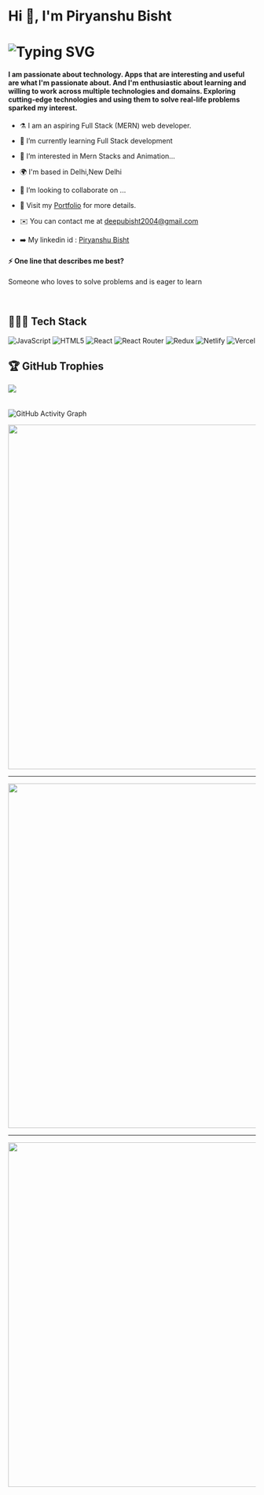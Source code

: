 <!---
Piryanshu88/Piryanshu88 is a ✨ special ✨ repository because its `README.md` (this file) appears on your GitHub profile.
You can click the Preview link to take a look at your changes.
--->
<h1 align="left">Hi 👋, I'm Piryanshu Bisht</h1>
<h1 align='left'>
    <img  src='https://readme-typing-svg.demolab.com/?font=Fira+Code&size=24&duration=4000&pause=1000&color=00FF00&background=FFFFFF00&width=500&height=51&lines=Full+Stack+Web+Developer;Aspiring+Mern+Developer;Eager+Learner' alt="Typing SVG"/>
   

<h4>I am passionate about technology. Apps that are interesting and useful are what I'm passionate about. And I'm enthusiastic about learning and willing to work across multiple technologies and domains. Exploring cutting-edge technologies and using them to solve real-life problems sparked my interest.</h4>
   
- ⚗️ I am an aspiring  Full Stack (MERN) web developer.

- 🌱 I’m currently learning Full Stack development

- 👀 I’m interested in Mern Stacks and Animation...

- 🌍 I'm based in Delhi,New Delhi

- 💞️ I’m looking to collaborate on ...

- 💼 Visit my [Portfolio](https://piryanshu88.github.io/) for more details.

- ✉️ You can contact me at [deepubisht2004@gmail.com](mailto:deepubisht2004@gmail.com)

- ➡️ My linkedin id : [Piryanshu Bisht](https://www.linkedin.com/in/piryanshu-bisht-ba1a22231/)

#### ⚡ One line that describes me best? 
Someone who loves to solve problems and is eager to learn

<br />


## 👨🏻‍💻 Tech Stack
![JavaScript](https://img.shields.io/badge/javascript-%23323330.svg?style=for-the-badge&logo=javascript&logoColor=%23F7DF1E) ![HTML5](https://img.shields.io/badge/html5-%23E34F26.svg?style=for-the-badge&logo=html5&logoColor=white) ![React](https://img.shields.io/badge/react-%2320232a.svg?style=for-the-badge&logo=react&logoColor=%2361DAFB) ![React Router](https://img.shields.io/badge/React_Router-CA4245?style=for-the-badge&logo=react-router&logoColor=white) ![Redux](https://img.shields.io/badge/redux-%23593d88.svg?style=for-the-badge&logo=redux&logoColor=white) ![Netlify](https://img.shields.io/badge/netlify-%23000000.svg?style=for-the-badge&logo=netlify&logoColor=#00C7B7) 
![Vercel](https://img.shields.io/badge/Vercel-000000?style=for-the-badge&logo=Vercel&logoColor=white)

## 🏆 GitHub Trophies
![](https://github-profile-trophy.vercel.app/?username=Piryanshu88&theme=radical&no-frame=false&no-bg=false&margin-w=4)
<br/>
<br/>
<br/>
![GitHub Activity Graph](https://activity-graph.herokuapp.com/graph?username=Piryanshu88&theme=dracula&hide_border=true)
</hr>
<p align="center">
 <img align="center" src="https://github-readme-stats.vercel.app/api/top-langs?username=Piryanshu88&hide=c%23,powershell,Mathematica,Ruby,Objective-C,Objective-C%2b%2b,Cuda&title_color=61dafb&text_color=ffffff&icon_color=61dafb&bg_color=20232a&langs_count=8&layout=compact&border_color=61dafb&hide_border=true" width=700 /></p> 
 </p>
 <hr/>
<p align="center">
   <img align="center" src="https://github-readme-stats.vercel.app/api?username=Piryanshu88&show_icons=true&theme=react&border_color=61dafb&hide_border=true" width=700/></p>
<hr/>
<p align="center">
<img align="center" src="https://github-readme-streak-stats.herokuapp.com/?user=Piryanshu88&show_icons=true&theme=react&border_color=61dafb&hide_border=true" width=700/></p>
     



